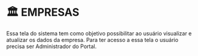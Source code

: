 # 🏛 EMPRESAS

Essa tela do sistema tem como objetivo possibilitar ao usuário visualizar e atualizar os dados da empresa. Para ter acesso a essa tela o usuário precisa ser Administrador do Portal.
